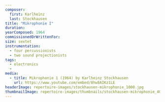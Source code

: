 ```yaml
---
composer:
  first: Karlheinz
  last: Stockhausen
title: "Mikrophonie I"
duration:
yearComposed: 1964
commissionedOrWrittenFor:
size: sextet
instrumentation:
  - four percussionists
  - two sound projectionists
tags:
  - electronics
  -
media:
  - title: Mikrophonie 1 (1964) by Karlheinz Stockhausen
    url: https://www.youtube.com/embed/8hw8AIKz1LE
headerImage: repertoire-images/stockhausen-mikrophonie_1000.jpg
thumbnailImage: repertoire-images/thumbnails/stockhausen-mikrophonie_400x200.jpg
---
```

